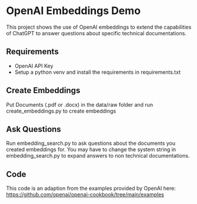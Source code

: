 # OpenAI Embeddings Demo
This project shows the use of OpenAI embeddings to extend the capabilities of ChatGPT to answer questions about specific technical documentations.

## Requirements
- OpenAI API Key
- Setup a python venv and install the requirements in requirements.txt

## Create Embeddings
Put Documents (.pdf or .docx) in the data/raw folder and run create_embeddings.py to create embeddings

## Ask Questions
Run embedding_search.py to ask questions about the documents you created embeddings for. You may have to change the system string in embedding_search.py to expand answers to non technical documentations.

## Code
This code is an adaption from the examples provided by OpenAI here: https://github.com/openai/openai-cookbook/tree/main/examples
